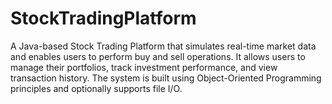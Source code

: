 # StockTradingPlatform
A Java-based Stock Trading Platform that simulates real-time market data and enables users to perform buy and sell operations. It allows users to manage their portfolios, track investment performance, and view transaction history. The system is built using Object-Oriented Programming principles and optionally supports file I/O.
